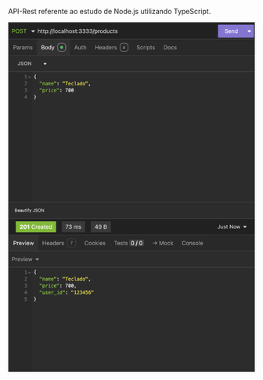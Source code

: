 API-Rest referente ao estudo de Node.js utilizando TypeScript.

<p align="center">
  <img alt="License" src="https://github.com/brunooliveira7/API-Rest/blob/main/assets/API-Rest.png">
</p>
